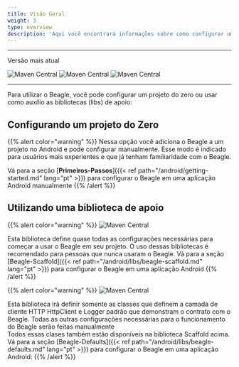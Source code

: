 ```yaml
---
title: Visão Geral
weight: 3
type: overview
description: 'Aqui você encontrará informações sobre como configurar um projeto com o Beagle em aplicações Android.'
---
```


---
Versão mais atual

![Maven Central](https://img.shields.io/maven-central/v/br.com.zup.beagle/beagle-scaffold?color=green&label=Beagle-Scaffold)
![Maven Central](https://img.shields.io/maven-central/v/br.com.zup.beagle/beagle-defaults?color=green&label=Beagle-Defaults)
![Maven Central](https://img.shields.io/maven-central/v/br.com.zup.beagle/android?label=Beagle)

<hr>

Para utilizar o Beagle, você pode configurar um projeto do zero ou usar como auxílio as bibliotecas (libs) de apoio:

## Configurando um projeto do Zero 
{{% alert color="warning" %}}
Nessa opção você adiciona o Beagle a um projeto no Android e pode configurar manualmente. Esse modo é indicado para usuários mais experientes e que já tenham familiaridade com o Beagle. 

Vá para a seção [**Primeiros-Passos**]({{< ref path="/android/getting-started.md" lang="pt" >}}) para configurar o Beagle em uma aplicação Android manualmente
{{% /alert %}}

## Utilizando uma biblioteca de apoio

{{% alert color="warning" %}}
![Maven Central](https://img.shields.io/maven-central/v/br.com.zup.beagle/beagle-scaffold?color=green&label=Beagle-Scaffold)

Esta biblioteca define quase todas as configurações necessárias para começar a usar o Beagle em seu projeto. O uso dessas bibliotecas é recomendado para pessoas que nunca usaram o Beagle. Vá para a seção [Beagle-Scaffold]({{< ref path="/android/libs/beagle-scaffold.md" lang="pt" >}}) para configurar o Beagle em uma aplicação Android
{{% /alert %}}

{{% alert color="warning" %}}
![Maven Central](https://img.shields.io/maven-central/v/br.com.zup.beagle/beagle-defaults?color=green&label=Beagle-Defaults)

Esta biblioteca irá definir somente as classes que definem a camada de cliente HTTP HttpClient e Logger padrão que demonstram o contrato com o Beagle. Todas as outras configurações necessárias para o funcionamento do Beagle serão feitas manualmente<br>Todos essas clases também estão disponíveis na biblioteca Scaffold acima. Vá para a seção [Beagle-Defaults]({{< ref path="/android/libs/beagle-defaults.md" lang="pt" >}}) para configurar o Beagle em uma aplicação Android:
{{% /alert %}}

